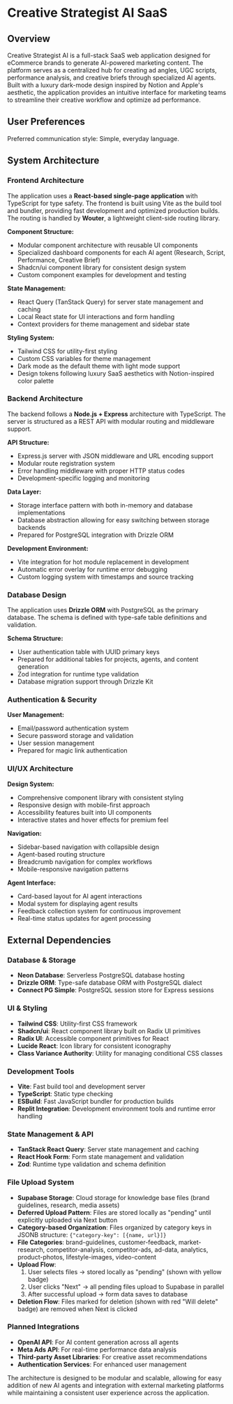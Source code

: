# Creative Strategist AI SaaS

## Overview

Creative Strategist AI is a full-stack SaaS web application designed for eCommerce brands to generate AI-powered marketing content. The platform serves as a centralized hub for creating ad angles, UGC scripts, performance analysis, and creative briefs through specialized AI agents. Built with a luxury dark-mode design inspired by Notion and Apple's aesthetic, the application provides an intuitive interface for marketing teams to streamline their creative workflow and optimize ad performance.

## User Preferences

Preferred communication style: Simple, everyday language.

## System Architecture

### Frontend Architecture
The application uses a **React-based single-page application** with TypeScript for type safety. The frontend is built using Vite as the build tool and bundler, providing fast development and optimized production builds. The routing is handled by **Wouter**, a lightweight client-side routing library.

**Component Structure:**
- Modular component architecture with reusable UI components
- Specialized dashboard components for each AI agent (Research, Script, Performance, Creative Brief)
- Shadcn/ui component library for consistent design system
- Custom component examples for development and testing

**State Management:**
- React Query (TanStack Query) for server state management and caching
- Local React state for UI interactions and form handling
- Context providers for theme management and sidebar state

**Styling System:**
- Tailwind CSS for utility-first styling
- Custom CSS variables for theme management
- Dark mode as the default theme with light mode support
- Design tokens following luxury SaaS aesthetics with Notion-inspired color palette

### Backend Architecture
The backend follows a **Node.js + Express** architecture with TypeScript. The server is structured as a REST API with modular routing and middleware support.

**API Structure:**
- Express.js server with JSON middleware and URL encoding support
- Modular route registration system
- Error handling middleware with proper HTTP status codes
- Development-specific logging and monitoring

**Data Layer:**
- Storage interface pattern with both in-memory and database implementations
- Database abstraction allowing for easy switching between storage backends
- Prepared for PostgreSQL integration with Drizzle ORM

**Development Environment:**
- Vite integration for hot module replacement in development
- Automatic error overlay for runtime error debugging
- Custom logging system with timestamps and source tracking

### Database Design
The application uses **Drizzle ORM** with PostgreSQL as the primary database. The schema is defined with type-safe table definitions and validation.

**Schema Structure:**
- User authentication table with UUID primary keys
- Prepared for additional tables for projects, agents, and content generation
- Zod integration for runtime type validation
- Database migration support through Drizzle Kit

### Authentication & Security
**User Management:**
- Email/password authentication system
- Secure password storage and validation
- User session management
- Prepared for magic link authentication

### UI/UX Architecture
**Design System:**
- Comprehensive component library with consistent styling
- Responsive design with mobile-first approach
- Accessibility features built into UI components
- Interactive states and hover effects for premium feel

**Navigation:**
- Sidebar-based navigation with collapsible design
- Agent-based routing structure
- Breadcrumb navigation for complex workflows
- Mobile-responsive navigation patterns

**Agent Interface:**
- Card-based layout for AI agent interactions
- Modal system for displaying agent results
- Feedback collection system for continuous improvement
- Real-time status updates for agent processing

## External Dependencies

### Database & Storage
- **Neon Database**: Serverless PostgreSQL database hosting
- **Drizzle ORM**: Type-safe database ORM with PostgreSQL dialect
- **Connect PG Simple**: PostgreSQL session store for Express sessions

### UI & Styling
- **Tailwind CSS**: Utility-first CSS framework
- **Shadcn/ui**: React component library built on Radix UI primitives
- **Radix UI**: Accessible component primitives for React
- **Lucide React**: Icon library for consistent iconography
- **Class Variance Authority**: Utility for managing conditional CSS classes

### Development Tools
- **Vite**: Fast build tool and development server
- **TypeScript**: Static type checking
- **ESBuild**: Fast JavaScript bundler for production builds
- **Replit Integration**: Development environment tools and runtime error handling

### State Management & API
- **TanStack React Query**: Server state management and caching
- **React Hook Form**: Form state management and validation
- **Zod**: Runtime type validation and schema definition

### File Upload System
- **Supabase Storage**: Cloud storage for knowledge base files (brand guidelines, research, media assets)
- **Deferred Upload Pattern**: Files are stored locally as "pending" until explicitly uploaded via Next button
- **Category-based Organization**: Files organized by category keys in JSONB structure: `{"category-key": [{name, url}]}`
- **File Categories**: brand-guidelines, customer-feedback, market-research, competitor-analysis, competitor-ads, ad-data, analytics, product-photos, lifestyle-images, video-content
- **Upload Flow**: 
  1. User selects files → stored locally as "pending" (shown with yellow badge)
  2. User clicks "Next" → all pending files upload to Supabase in parallel
  3. After successful upload → form data saves to database
- **Deletion Flow**: Files marked for deletion (shown with red "Will delete" badge) are removed when Next is clicked

### Planned Integrations
- **OpenAI API**: For AI content generation across all agents
- **Meta Ads API**: For real-time performance data analysis
- **Third-party Asset Libraries**: For creative asset recommendations
- **Authentication Services**: For enhanced user management

The architecture is designed to be modular and scalable, allowing for easy addition of new AI agents and integration with external marketing platforms while maintaining a consistent user experience across the application.